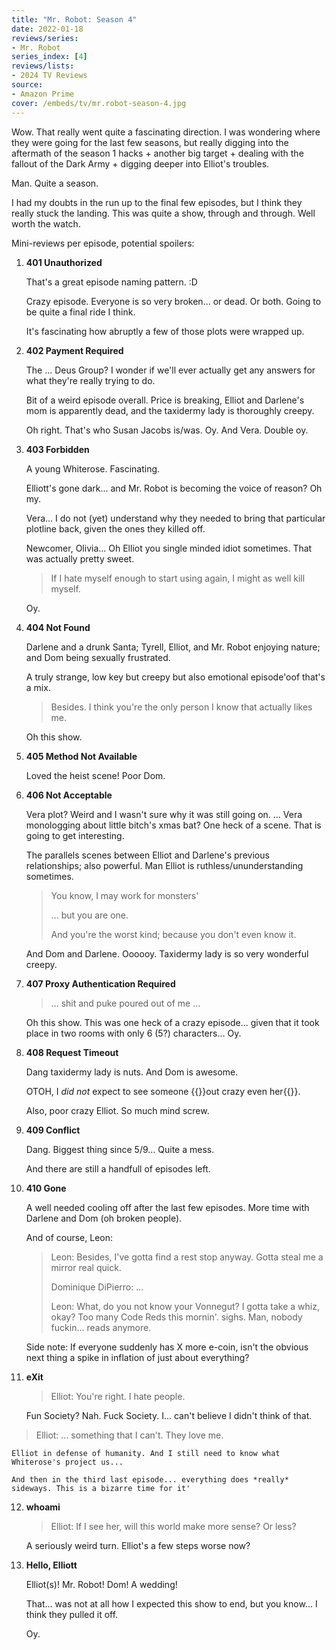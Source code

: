 ```yaml
---
title: "Mr. Robot: Season 4"
date: 2022-01-18
reviews/series:
- Mr. Robot
series_index: [4]
reviews/lists:
- 2024 TV Reviews
source:
- Amazon Prime
cover: /embeds/tv/mr.robot-season-4.jpg
---
```

Wow. That really went quite a fascinating direction. I was wondering where they were going for the last few seasons, but really digging into the aftermath of the season 1 hacks + another big target + dealing with the fallout of the Dark Army + digging deeper into Elliot's troubles. 

Man. Quite a season.

I had my doubts in the run up to the final few episodes, but I think they really stuck the landing. This was quite a show, through and through. Well worth the watch. 

<!--more-->

Mini-reviews per episode, potential spoilers: 

1. __401 Unauthorized__

    That's a great episode naming pattern. :D

    Crazy episode. Everyone is so very broken... or dead. Or both. Going to be quite a final ride I think. 

    It's fascinating how abruptly a few of those plots were wrapped up. 

2. __402 Payment Required__

    The ... Deus Group? I wonder if we'll ever actually get any answers for what they're really trying to do. 

    Bit of a weird episode overall. Price is breaking, Elliot and Darlene's mom is apparently dead, and the taxidermy lady is thoroughly creepy. 

   Oh right. That's who Susan Jacobs is/was. Oy. And Vera. Double oy. 

3. __403 Forbidden__

    A young Whiterose. Fascinating. 

    Elliott's gone dark... and Mr. Robot is becoming the voice of reason? Oh my. 

    Vera... I do not (yet) understand why they needed to bring that particular plotline back, given the ones they killed off. 

    Newcomer, Olivia... Oh Elliot you single minded idiot sometimes. That was actually pretty sweet. 

    > If I hate myself enough to start using again, I might as well kill myself. 

    Oy. 

4. __404 Not Found__

    Darlene and a drunk Santa; Tyrell, Elliot, and Mr. Robot enjoying nature; and Dom being sexually frustrated. 

    A truly strange, low key but creepy but also emotional episode'oof that's a mix. 

    > Besides. I think you're the only person I know that actually likes me. 

    Oh this show. 

5. __405 Method Not Available__

   Loved the heist scene! Poor Dom. 

6. __406 Not Acceptable__

   Vera plot? Weird and I wasn't sure why it was still going on. ... Vera monologging about little bitch's xmas bat? One heck of a scene. That is going to get interesting. 

   The parallels scenes between Elliot and Darlene's previous relationships; also powerful. Man Elliot is ruthless/ununderstanding sometimes. 

   > You know, I may work for monsters'
   > 
   > ... but you are one. 
   >
   > And you're the worst kind; because you don't even know it. 

   And Dom and Darlene. Oooooy. Taxidermy lady is so very wonderful creepy. 

7. __407 Proxy Authentication Required__


   > ... shit and puke poured out of me ...

   Oh this show. This was one heck of a crazy episode... given that it took place in two rooms with only 6 (5?) characters... Oy.

8. __408 Request Timeout__

    Dang taxidermy lady is nuts. And Dom is awesome. 

    OTOH, I *did not* expect to see someone {{<spoiler>}}out crazy even her{{</spoiler>}}. 

    Also, poor crazy Elliot. So much mind screw. 

9. __409 Conflict__

    Dang. Biggest thing since 5/9... Quite a mess. 

    And there are still a handfull of episodes left. 

10. __410 Gone__

    A well needed cooling off after the last few episodes. More time with Darlene and Dom (oh broken people). 

    And of course, Leon:

    > Leon: Besides, I've gotta find a rest stop anyway. Gotta steal me a mirror real quick.
    >
    > Dominique DiPierro: ...
    > 
    > Leon: What, do you not know your Vonnegut? I gotta take a whiz, okay? Too many Code Reds this mornin'. sighs. Man, nobody fuckin... reads anymore.

    Side note: If everyone suddenly has X more e-coin, isn't the obvious next thing a spike in inflation of just about everything?

11. __eXit__

    > Elliot: You're right. I hate people. 

    Fun Society? Nah. Fuck Society. I... can't believe I didn't think of that. 

   > Elliot: ... something that I can't. They love me. 

    Elliot in defense of humanity. And I still need to know what Whiterose's project us... 

    And then in the third last episode... everything does *really* sideways. This is a bizarre time for it'

12. __whoami__

    > Elliot: If I see her, will this world make more sense? Or less?

    A seriously weird turn. Elliot's a few steps worse now?

13. __Hello, Elliott__

    Elliot(s)! Mr. Robot! Dom! A wedding!

    That... was not at all how I expected this show to end, but you know... I think they pulled it off. 

    Oy. 